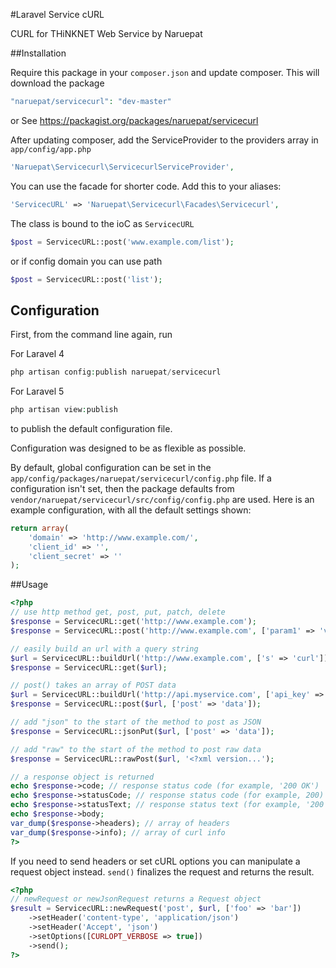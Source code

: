 #Laravel Service cURL

CURL for THiNKNET Web Service by Naruepat

##Installation

Require this package in your `composer.json` and update composer. This will download the package

```php
"naruepat/servicecurl": "dev-master"
```
or See https://packagist.org/packages/naruepat/servicecurl


After updating composer, add the ServiceProvider to the providers array in `app/config/app.php`

```php
'Naruepat\Servicecurl\ServicecurlServiceProvider',
```

You can use the facade for shorter code. Add this to your aliases:

```php
'ServicecURL' => 'Naruepat\Servicecurl\Facades\Servicecurl',
```

The class is bound to the ioC as `ServicecURL`

```php
$post = ServicecURL::post('www.example.com/list');
```

or if config domain you can use path

```php
$post = ServicecURL::post('list');
```

## Configuration

First, from the command line again, run 

For Laravel 4
```php
php artisan config:publish naruepat/servicecurl
```


For Laravel 5
```php
php artisan view:publish
```
to publish the default configuration file.


Configuration was designed to be as flexible as possible.

By default, global configuration can be set in the `app/config/packages/naruepat/servicecurl/config.php` file.  If a configuration isn't set, then the package defaults from `vendor/naruepat/servicecurl/src/config/config.php` are used.  Here is an example configuration, with all the default settings shown:

```php
return array(
	'domain' => 'http://www.example.com/',
	'client_id' => '',
	'client_secret' => ''
);
```

##Usage
```php
<?php
// use http method get, post, put, patch, delete
$response = ServicecURL::get('http://www.example.com');
$response = ServicecURL::post('http://www.example.com', ['param1' => 'value1']);

// easily build an url with a query string
$url = ServicecURL::buildUrl('http://www.example.com', ['s' => 'curl']);
$response = ServicecURL::get($url);

// post() takes an array of POST data
$url = ServicecURL::buildUrl('http://api.myservice.com', ['api_key' => 'my_api_key']);
$response = ServicecURL::post($url, ['post' => 'data']);

// add "json" to the start of the method to post as JSON
$response = ServicecURL::jsonPut($url, ['post' => 'data']);

// add "raw" to the start of the method to post raw data
$response = ServicecURL::rawPost($url, '<?xml version...');

// a response object is returned
echo $response->code; // response status code (for example, '200 OK')
echo $response->statusCode; // response status code (for example, 200)
echo $response->statusText; // response status text (for example, '200 OK')
echo $response->body;
var_dump($response->headers); // array of headers
var_dump($response->info); // array of curl info
?>
```

If you need to send headers or set cURL options you can manipulate a request object instead. `send()` finalizes the request and returns the result.

```php
<?php
// newRequest or newJsonRequest returns a Request object
$result = ServicecURL::newRequest('post', $url, ['foo' => 'bar'])
	->setHeader('content-type', 'application/json')
	->setHeader('Accept', 'json')
	->setOptions([CURLOPT_VERBOSE => true])
	->send();
?>
```
